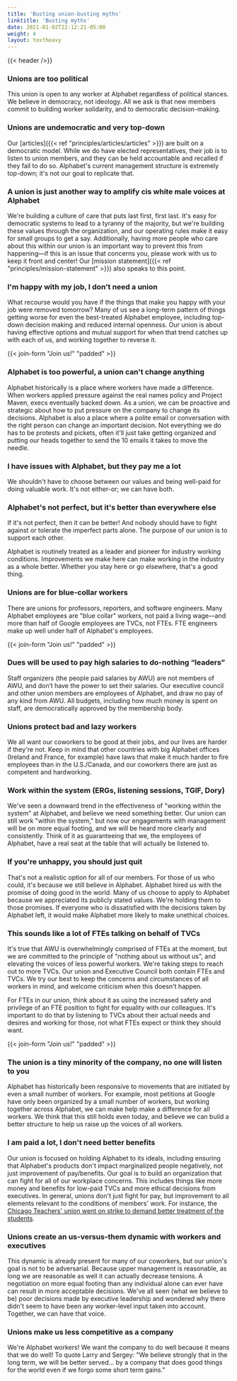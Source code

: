 ```yaml
---
title: 'Busting union-busting myths'
linktitle: 'Busting myths'
date: 2021-01-02T22:12:21-05:00
weight: 4
layout: textheavy
---
```


{{< header />}}

### Unions are too political

This union is open to any worker at Alphabet regardless of political stances. We believe in democracy, not ideology. All we ask is that new members commit to building worker solidarity, and to democratic decision-making.

### Unions are undemocratic and very top-down

Our [articles]({{< ref "principles/articles/articles" >}}) are built on a democratic model. While we do have elected representatives, their job is to listen to union members, and they can be held accountable and recalled if they fail to do so. Alphabet's current management structure is extremely top-down; it's not our goal to replicate that.

### A union is just another way to amplify cis white male voices at Alphabet

We're building a culture of care that puts last first, first last. It's easy for democratic systems to lead to a tyranny of the majority, but we're building these values through the organization, and our operating rules make it easy for small groups to get a say. Additionally, having more people who care about this within our union is an important way to prevent this from happening—if this is an issue that concerns you, please work with us to keep it front and center! Our [mission statement]({{< ref "principles/mission-statement" >}}) also speaks to this point.

### I'm happy with my job, I don't need a union

What recourse would you have if the things that make you happy with your job were removed tomorrow? Many of us see a long-term pattern of things getting worse for even the best-treated Alphabet employee, including top-down decision making and reduced internal openness. Our union is about having effective options and mutual support for when that trend catches up with each of us, and working together to reverse it.

&#xfeff;{{< join-form "Join us!" "padded" >}}

### Alphabet is too powerful, a union can't change anything

Alphabet historically is a place where workers have made a difference. When workers applied pressure against the real names policy and Project Maven, execs eventually backed down. As a union, we can be proactive and strategic about how to put pressure on the company to change its decisions. Alphabet is also a place where a polite email or conversation with the right person can change an important decision. Not everything we do has to be protests and pickets, often it'll just take getting organized and putting our heads together to send the 10 emails it takes to move the needle.

### I have issues with Alphabet, but they pay me a lot

We shouldn't have to choose between our values and being well-paid for doing valuable work. It's not either-or; we can have both.

### Alphabet's not perfect, but it's better than everywhere else

If it's not perfect, then it can be better! And nobody should have to fight against or tolerate the imperfect parts alone. The purpose of our union is to support each other.

Alphabet is routinely treated as a leader and pioneer for industry working conditions. Improvements we make here can make working in the industry as a whole better. Whether you stay here or go elsewhere, that's a good thing.

### Unions are for blue-collar workers

There are unions for professors, reporters, and software engineers. Many Alphabet employees are "blue collar" workers, not paid a living wage—and more than half of Google employees are TVCs, not FTEs. FTE engineers make up well under half of Alphabet's employees.

&#xfeff;{{< join-form "Join us!" "padded" >}}

### Dues will be used to pay high salaries to do-nothing “leaders”

Staff organizers (the people paid salaries by AWU) are not members of AWU, and don’t have the power to set their salaries. Our executive council and other union members are employees of Alphabet, and draw no pay of any kind from AWU. All budgets, including how much money is spent on staff, are democratically approved by the membership body.

### Unions protect bad and lazy workers

We all want our coworkers to be good at their jobs, and our lives are harder if they're not. Keep in mind that other countries with big Alphabet offices (Ireland and France, for example) have laws that make it much harder to fire employees than in the U.S./Canada, and our coworkers there are just as competent and hardworking.

### Work within the system (ERGs, listening sessions, TGIF, Dory)

We've seen a downward trend in the effectiveness of "working within the system" at Alphabet, and believe we need something better. Our union can still work "within the system," but now our engagements with management will be on more equal footing, and we will be heard more clearly and consistently. Think of it as guaranteeing that we, the employees of Alphabet, have a real seat at the table that will actually be listened to.

### If you're unhappy, you should just quit

That's not a realistic option for all of our members. For those of us who could, it's because we still believe in Alphabet. Alphabet hired us with the promise of doing good in the world. Many of us choose to apply to Alphabet because we appreciated its publicly stated values. We're holding them to those promises. If everyone who is dissatisfied with the decisions taken by Alphabet left, it would make Alphabet more likely to make unethical choices.

### This sounds like a lot of FTEs talking on behalf of TVCs

It's true that AWU is overwhelmingly comprised of FTEs at the moment, but we are committed to the principle of "nothing about us without us", and elevating the voices of less powerful workers. We're taking steps to reach out to more TVCs. Our union and Executive Council both contain FTEs and TVCs. We try our best to keep the concerns and circumstances of all workers in mind, and welcome criticism when this doesn't happen.

For FTEs in our union, think about it as using the increased safety and privilege of an FTE position to fight for equality with our colleagues. It's important to do that by listening to TVCs about their actual needs and desires and working for those, not what FTEs expect or think they should want.

&#xfeff;{{< join-form "Join us!" "padded" >}}

### The union is a tiny minority of the company, no one will listen to you

Alphabet has historically been responsive to movements that are initiated by even a small number of workers. For example, most petitions at Google have only been organized by a small number of workers, but working together across Alphabet, we can make help make a difference for all workers. We think that this still holds even today, and believe we can build a better structure to help us raise up the voices of all workers.

### I am paid a lot, I don't need better benefits

Our union is focused on holding Alphabet to its ideals, including ensuring that Alphabet's products don't impact marginalized people negatively, not just improvement of pay/benefits. Our goal is to build an organization that can fight for all of our workplace concerns. This includes things like more money and benefits for low-paid TVCs and more ethical decisions from executives. In general, unions don't just fight for pay, but improvement to all elements relevant to the conditions of members' work. For instance, the [Chicago Teachers' union went on strike to demand better treatment of the students](https://www.thenation.com/article/archive/chicago-ctu-strike-win/).

### Unions create an us-versus-them dynamic with workers and executives

This dynamic is already present for many of our coworkers, but our union's goal is not to be adversarial. Because upper management is reasonable, as long we are reasonable as well it can actually decrease tensions. A negotiation on more equal footing than any individual alone can ever have can result in more acceptable decisions. We've all seen (what we believe to be) poor decisions made by executive leadership and wondered why there didn't seem to have been any worker-level input taken into account. Together, we can have that voice.

### Unions make us less competitive as a company

We're Alphabet workers! We want the company to do well because it means that we do well! To quote Larry and Sergey: "We believe strongly that in the long term, we will be better served… by a company that does good things for the world even if we forgo some short term gains."
